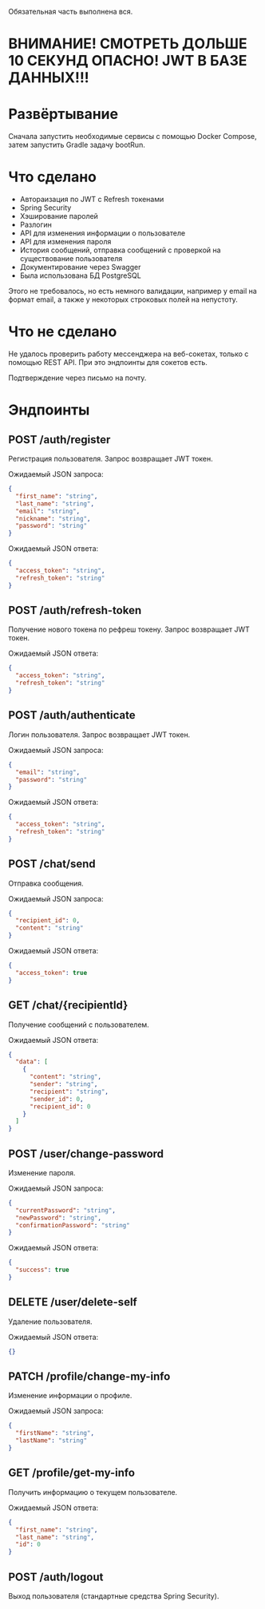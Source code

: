 Обязательная часть выполнена вся.

# ВНИМАНИЕ! СМОТРЕТЬ ДОЛЬШЕ 10 СЕКУНД ОПАСНО! JWT В БАЗЕ ДАННЫХ!!!

# Развёртывание

Сначала запустить необходимые сервисы с помощью Docker Compose, 
затем запустить Gradle задачу bootRun.

# Что сделано
- Автораизация по JWT с Refresh токенами
- Spring Security
- Хэширование паролей
- Разлогин
- API для изменения информации о пользователе
- API для изменения пароля
- История сообщений, отправка сообщений с проверкой на существование пользователя
- Документирование через Swagger
- Была использована БД PostgreSQL

Этого не требовалось, но есть немного валидации, например у email на формат email,
а также у некоторых строковых полей на непустоту.

# Что не сделано

Не удалось проверить работу мессенджера на веб-сокетах, только с помощью REST API.
При это эндпоинты для сокетов есть.

Подтверждение через письмо на почту.

# Эндпоинты

## POST /auth/register

Регистрация пользователя. Запрос возвращает JWT токен.

Ожидаемый JSON запроса:

```json
{
  "first_name": "string",
  "last_name": "string",
  "email": "string",
  "nickname": "string",
  "password": "string"
}
```

Ожидаемый JSON ответа:

```json
{
  "access_token": "string",
  "refresh_token": "string"
}
```

## POST /auth/refresh-token

Получение нового токена по рефреш токену. Запрос возвращает JWT токен.

Ожидаемый JSON ответа:

```json
{
  "access_token": "string",
  "refresh_token": "string"
}
```

## POST /auth/authenticate

Логин пользователя. Запрос возвращает JWT токен.

Ожидаемый JSON запроса:

```json
{
  "email": "string",
  "password": "string"
}
```

Ожидаемый JSON ответа:

```json
{
  "access_token": "string",
  "refresh_token": "string"
}
```

## POST /chat/send

Отправка сообщения.

Ожидаемый JSON запроса:

```json
{
  "recipient_id": 0,
  "content": "string"
}
```

Ожидаемый JSON ответа:

```json
{
  "access_token": true
}
```

## GET /chat/{recipientId}

Получение сообщений с пользователем.

Ожидаемый JSON ответа:

```json
{
  "data": [
    {
      "content": "string",
      "sender": "string",
      "recipient": "string",
      "sender_id": 0,
      "recipient_id": 0
    }
  ]
}
```

## POST /user/change-password

Изменение пароля.

Ожидаемый JSON запроса:

```json
{
  "currentPassword": "string",
  "newPassword": "string",
  "confirmationPassword": "string"
}
```

Ожидаемый JSON ответа:

```json
{
  "success": true
}
```

## DELETE /user/delete-self

Удаление пользователя.

Ожидаемый JSON ответа:

```json
{}
```

## PATCH /profile/change-my-info

Изменение информации о профиле.

Ожидаемый JSON запроса:

```json
{
  "firstName": "string",
  "lastName": "string"
}
```

## GET /profile/get-my-info

Получить информацию о текущем пользователе.

Ожидаемый JSON ответа:

```json
{
  "first_name": "string",
  "last_name": "string",
  "id": 0
}
```

## POST /auth/logout

Выход пользователя (стандартные средства Spring Security).

